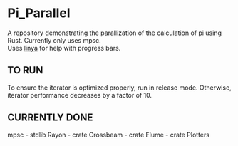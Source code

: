 # Pi_Parallel

A repository demonstrating the parallization of the calculation of pi using Rust. Currently only uses mpsc. \
Uses [linya](https://crates.io/crates/linya) for help with progress bars.

## TO RUN
To ensure the iterator is optimized properly, run in release mode. Otherwise, iterator performance decreases by a factor of 10.


## CURRENTLY DONE

mpsc - stdlib
Rayon - crate
Crossbeam - crate
Flume - crate
Plotters
